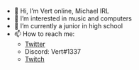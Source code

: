 - 👋 Hi, I’m Vert online, Michael IRL
- 👀 I’m interested in music and computers
- 🌱 I’m currently a junior in high school
- 📫 How to reach me:
  - [Twitter](https://twitter.com/therealv3rt)
  - Discord: Vert#1337
  - [Twitch](https://twitch.tv/vert_)
